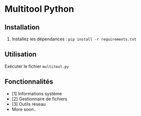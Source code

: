 # Multitool Python

## Installation
1. Installez les dépendances : `pip install -r requirements.txt`

## Utilisation
Exécuter le fichier `multitool.py`

## Fonctionnalités
- [1] Informations système
- [2] Gestionnaire de fichiers
- [3] Outils réseau
- More soon..
